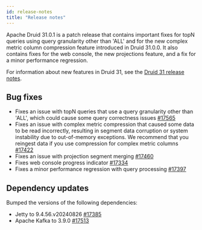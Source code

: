 ```yaml
---
id: release-notes
title: "Release notes"
---
```


<!--
  ~ Licensed to the Apache Software Foundation (ASF) under one
  ~ or more contributor license agreements.  See the NOTICE file
  ~ distributed with this work for additional information
  ~ regarding copyright ownership.  The ASF licenses this file
  ~ to you under the Apache License, Version 2.0 (the
  ~ "License"); you may not use this file except in compliance
  ~ with the License.  You may obtain a copy of the License at
  ~
  ~   http://www.apache.org/licenses/LICENSE-2.0
  ~
  ~ Unless required by applicable law or agreed to in writing,
  ~ software distributed under the License is distributed on an
  ~ "AS IS" BASIS, WITHOUT WARRANTIES OR CONDITIONS OF ANY
  ~ KIND, either express or implied.  See the License for the
  ~ specific language governing permissions and limitations
  ~ under the License.
  -->

<!--Replace 31.0.1 with the correct Druid version.-->

Apache Druid 31.0.1 is a patch release that contains important fixes for topN queries using query granularity other than 'ALL' and for the new complex metric column compression feature introduced in Druid 31.0.0. It also contains fixes for the web console, the new projections feature, and a fix for a minor performance regression.

For information about new features in Druid 31, see the [Druid 31 release notes](https://druid.apache.org/docs/31.0.0/release-info/release-notes/).

## Bug fixes

* Fixes an issue with topN queries that use a query granularity other than 'ALL', which could cause some query correctness issues [#17565](https://github.com/apache/druid/pull/17565)
* Fixes an issue with complex metric compression that caused some data to be read incorrectly, resulting in segment data corruption or system instability due to out-of-memory exceptions. We recommend that you reingest data if you use compression for complex metric columns [#17422](https://github.com/apache/druid/pull/17422)
* Fixes an issue with projection segment merging [#17460](https://github.com/apache/druid/pull/17460)
* Fixes web console progress indicator [#17334](https://github.com/apache/druid/pull/17334)
* Fixes a minor performance regression with query processing [#17397](https://github.com/apache/druid/pull/17397)

## Dependency updates
Bumped the versions of the following dependencies:
* Jetty to 9.4.56.v20240826 [#17385](https://github.com/apache/druid/pull/17385)
* Apache Kafka to 3.9.0 [#17513](https://github.com/apache/druid/pull/17513)
